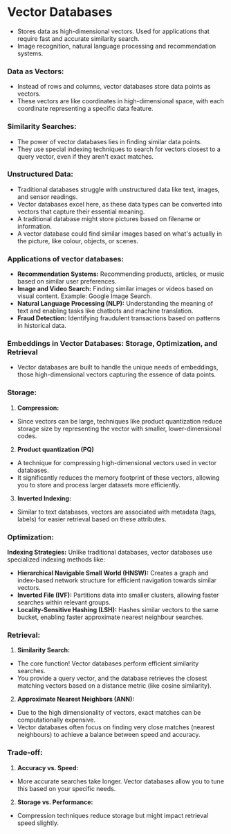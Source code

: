 # **Vector Databases**
- Stores data as high-dimensional vectors. Used for applications that require fast and accurate similarity search.
- Image recognition, natural language processing and recommendation systems.

### **Data as Vectors:**  
- Instead of rows and columns, vector databases store data points as vectors.
- These vectors are like coordinates in high-dimensional space, with each coordinate representing a specific data feature.

### **Similarity Searches:**  
- The power of vector databases lies in finding similar data points.
- They use special indexing techniques to search for vectors closest to a query vector, even if they aren't exact matches. 

### **Unstructured Data:**  
- Traditional databases struggle with unstructured data like text, images, and sensor readings.
- Vector databases excel here, as these data types can be converted into vectors that capture their essential meaning.
- A traditional database might store pictures based on filename or information.
- A vector database could find similar images based on what's actually in the picture, like colour, objects, or scenes.

### Applications of vector databases:
* **Recommendation Systems:** Recommending products, articles, or music based on similar user preferences.
* **Image and Video Search:** Finding similar images or videos based on visual content. Example: Google Image Search.
* **Natural Language Processing (NLP):**  Understanding the meaning of text and enabling tasks like chatbots and machine translation.
* **Fraud Detection:** Identifying fraudulent transactions based on patterns in historical data.

### Embeddings in Vector Databases: Storage, Optimization, and Retrieval

- Vector databases are built to handle the unique needs of embeddings, those high-dimensional vectors capturing the essence of data points.

### **Storage:**

1. **Compression:**
- Since vectors can be large, techniques like product quantization reduce storage size by representing the vector with smaller, lower-dimensional codes.

2. **Product quantization (PQ)**
- A technique for compressing high-dimensional vectors used in vector databases.
- It significantly reduces the memory footprint of these vectors, allowing you to store and process larger datasets more efficiently.

3. **Inverted Indexing:**
- Similar to text databases, vectors are associated with metadata (tags, labels) for easier retrieval based on these attributes.

### **Optimization:**

**Indexing Strategies:** Unlike traditional databases, vector databases use specialized indexing methods like:
* **Hierarchical Navigable Small World (HNSW):** Creates a graph and index-based network structure for efficient navigation towards similar vectors.
* **Inverted File (IVF):** Partitions data into smaller clusters, allowing faster searches within relevant groups.
* **Locality-Sensitive Hashing (LSH):** Hashes similar vectors to the same bucket, enabling faster approximate nearest neighbour searches.

### **Retrieval:**

1. **Similarity Search:**
- The core function! Vector databases perform efficient similarity searches.
- You provide a query vector, and the database retrieves the closest matching vectors based on a distance metric (like cosine similarity). 

2. **Approximate Nearest Neighbors (ANN):**
- Due to the high dimensionality of vectors, exact matches can be computationally expensive.
- Vector databases often focus on finding very close matches (nearest neighbours) to achieve a balance between speed and accuracy.

### **Trade-off:**
1. **Accuracy vs. Speed:**
- More accurate searches take longer. Vector databases allow you to tune this based on your specific needs.

2. **Storage vs. Performance:**
- Compression techniques reduce storage but might impact retrieval speed slightly.

